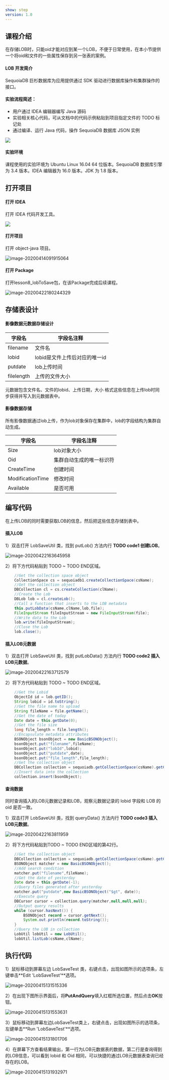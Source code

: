 ```yaml
---
show: step
version: 1.0 
---
```


## 课程介绍

在存储LOB时，只能oid才能对应到某一个LOB，不便于日常使用，在本小节提供一个将oid和文件的一些属性保存到另一张表的案例。

#### LOB 开发简介

SequoiaDB 巨杉数据库为应用提供通过 SDK 驱动进行数据库操作和集群操作的接口。

#### 实验流程简述：

- 用户通过 IDEA 编辑器编写 Java 源码
- 实验相关核心代码，可从文档中的代码示例粘贴到项目指定文件的 TODO 标记处
- 通过编译、运行 Java 代码，操作 SequoiaDB 数据库 JSON 实例

![](https://doc.shiyanlou.com/courses/1736/1207281/7b1731fc121e3b460dcd9841eb0218a6-0)

#### 实验环境

课程使用的实验环境为 Ubuntu Linux 16.04 64 位版本。SequoiaDB 数据库引擎为 3.4 版本。IDEA 编辑器为 16.0 版本。JDK 为 1.8 版本。

## 打开项目

#### 打开 IDEA

打开 IDEA 代码开发工具。

![](https://doc.shiyanlou.com/courses/1736/1207281/06650396616c742995bb63fcf933fac5-0)

#### 打开项目

打开 object-java 项目。

![image-20200414091915064](https://doc.shiyanlou.com/courses/1737/1207281/8fae6ec098d2e1f9a431636f6f919ad8-0)

#### 打开 Package

打开lesson8_lobToSave包，在该Package完成后续课程。

![image-20200422180244329](https://doc.shiyanlou.com/courses/1737/1207281/9e3a049933dab5998b5328a1ca7f935b-0)

## 存储表设计

#### 影像数据元数据存储设计

| 字段名    | 字段名注释                        |
| ----------- | ----------------------------- |
| filename | 文件名                        |
| lobid | lobid是文件上传后对应的唯一id |
| putdate | lob上传时间                   |
| filelength | 上传的文件大小            |

元数据包含文件名、文件的lobid、上传日期，大小 格式这些信息在上传lob时同步获得并写入到元数据表中。

#### 影像数据存储

所有影像数据通过lob上传，作为lob对象保存在集群中，lob的字段结构为集群自动生成。

| 字段名    | 字段名注释                        |
| ---------------- | ------------------------ |
| Size             | lob对象大小              |
| Oid              | 集群自动生成的唯一标识符 |
| CreateTime       | 创建时间                 |
| ModificationTime | 修改时间                 |
| Available        | 是否可用                 |

## 编写代码

在上传LOB的同时需要获取LOB的信息，然后把这些信息存储到表中。

#### 插入LOB

1）双击打开 LobSaveUtil 类，找到 putLob() 方法内行 **TODO code1 创建LOB**。

![image-20200422163645958](https://doc.shiyanlou.com/courses/1737/1207281/fc48a42f357da4dcff0a10a53bc4df1c-0)

2）将下方代码粘贴到 TODO ~ TODO END区域。

```java
    //Get the collection space object
    CollectionSpace cs = sequoiadb1.createCollectionSpace(csName);
    //Get the collection object
    DBCollection cl = cs.createCollection(clName);
    //Create the Lob
    DBLob lob = cl.createLob();
    //Call a function that inserts to the LOB metadata
    this.putLobData(csName,clName,lob,file);
    FileInputStream fileInputStream = new FileInputStream(file);
    //Write data to the Lob
    lob.write(fileInputStream);
    //Close the Lob
    lob.close();

```

#### 插入LOB元数据

1）双击打开 LobSaveUtil 类，找到 putLobData() 方法内行 **TODO code2  插入LOB元数据**。

![image-20200422163712579](https://doc.shiyanlou.com/courses/1737/1207281/1c9d71f5a0e230e3c23136c18bf33f4a-0)

2）将下方代码粘贴到 TODO ~ TODO END区域。

```java
    //Get the Lobid
    ObjectId id = lob.getID();
    String lobid = id.toString();
    //Get the file name to upload
    String fileName = file.getName();
    //Get the date of today
    Date date = this.getDate(0);
    //Get the file size
    long file_length = file.length();
    //Encapsulate metadata attributes
    BSONObject bsonObject = new BasicBSONObject();
    bsonObject.put("filename",fileName);
    bsonObject.put("lobId",lobid);
    bsonObject.put("putdate",date);
    bsonObject.put("file_length",file_length);
    //Get the collection object
    DBCollection collection = sequoiadb.getCollectionSpace(csName).getCollection(clName);
    //Insert data into the collection
    collection.insert(bsonObject);

```

#### 查询数据

同时查询插入的LOB元数据记录和LOB，观察元数据记录的 lobid 字段和 LOB 的 oid 是否一致。

1）双击打开 LobSaveUtil 类，找到 queryData() 方法内行 **TODO code3 插入LOB元数据**。

![image-20200422163811959](https://doc.shiyanlou.com/courses/1737/1207281/1130198325c162ecd4b567eabcdc4c5c-0)

2）将下方代码粘贴到TODO ~ TODO END区域的第42行。

```java
    //Get the collection object
    DBCollection collection = sequoiadb.getCollectionSpace(csName).getCollection(clName);
    BSONObject matcher = new BasicBSONObject();
    //Add search condition
    matcher.put("filename",fileName);
    //Get the date of yesterday
    Date date = this.getDate(-1);
    //Query files generated after yesterday
    matcher.put("putdate",new BasicBSONObject("$gt", date));
    //Execute query
    DBCursor cursor = collection.query(matcher,null,null,null);
    //Output query results
    while (cursor.hasNext()) {
        BSONObject record = cursor.getNext();
        System.out.println(record.toString());
    }
    //Query the LOB in collection
    LobUtil lobUtil = new LobUtil();
    lobUtil.listLob(csName,clName);
```

## 执行代码

1）鼠标移动到屏幕左边 LobSaveTest 类，右键点击，出现如图所示的选项条，左键单击**Edit 'LobSaveTest'**选项。

![image-20200415131515336](https://doc.shiyanlou.com/courses/1737/1207281/e2a1692048267807a39834953bdb1dbd-0)

2）在出现下图所示界面后，将**PutAndQuery**填入红框所选位置，然后点击**OK**按钮。

![image-20200415131553631](https://doc.shiyanlou.com/courses/1737/1207281/be4ee8d9c59eaaa8ef2c34ff77f1a465-0)

3）鼠标移动到屏幕左边LobSaveTest类上，右键点击，出现如图所示的选项条，左键单击**Run 'LobSaveTest'**选项。

![image-20200415131801706](https://doc.shiyanlou.com/courses/1737/1207281/6355d5059b3cc350668732739a261fb6-0)

4）在屏幕下方查看结果输出，第一行为LOB元数据表的数据，第二行是查询得到的LOB信息，可以看到 lobid 和 Oid 相同，可以快捷的通过LOB元数据表查询已经存在的LOB。

![image-20200415131932971](https://doc.shiyanlou.com/courses/1737/1207281/68d64682920f676ad0e5a771e742b4ba-0)
